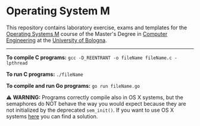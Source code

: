 # Operating System M

This repository contains laboratory exercise, exams and templates for the [Operating Systems M](http://lia.deis.unibo.it/Courses/som1718/) course of the Master's Degree in [Computer Engineering](http://corsi.unibo.it/ingegneriainformaticam/Pagine/default.aspx) at the [University of Bologna](http://www.unibo.it/it).

---

**To compile C programs:**
`gcc -D_REENTRANT -o fileName fileName.c -lpthread`

**To run C programs:**
`./fileName`

**To compile and run Go programs:**
`go run fileName.go`

:warning: **WARNING:**
Programs correctly compile also in OS X systems, but the semaphores do NOT behave the way you would expect because they are not initialized by the deprecated `sem_init()`. If you want to use OS X systems [here](https://heldercorreia.com/semaphores-in-mac-os-x-fd7a7418e13b) you can find a solution.
